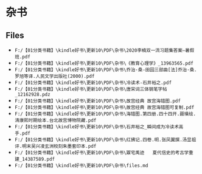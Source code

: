 # 杂书

## Files

- `F:/【01分类书籍】\kindle好书\更新10\PDF\杂书\2020李楠双一流习题集答案—暑假班.pdf`
- `F:/【01分类书籍】\kindle好书\更新10\PDF\杂书\《教育心理学》_13963565.pdf`
- `F:/【01分类书籍】\kindle好书\更新10\PDF\杂书\乔治·桑-田园三部曲[法]乔治·桑.罗旭等译.人民文学出版社(2000).pdf`
- `F:/【01分类书籍】\kindle好书\更新10\PDF\杂书\冷读术-石井裕之.pdf`
- `F:/【01分类书籍】\kindle好书\更新10\PDF\杂书\唐宋词三体钢笔字帖_12162928.pdz`
- `F:/【01分类书籍】\kindle好书\更新10\PDF\杂书\故宫经典 故宫海错图.pdf`
- `F:/【01分类书籍】\kindle好书\更新10\PDF\杂书\故宫经典 故宫海错图可复制.pdf`
- `F:/【01分类书籍】\kindle好书\更新10\PDF\杂书\海错图.第四册.四十四开.聂璜绘.清康熙时期绘本.台北故宫博物院藏.pdf`
- `F:/【01分类书籍】\kindle好书\更新10\PDF\杂书\石井裕之_瞬间成为冷读术高手.pdf`
- `F:/【01分类书籍】\kindle好书\更新10\PDF\杂书\红拂记.四卷.明.张凤翼撰.汤显祖评.明末吴兴凌玄洲校刻朱墨套印本.pdf`
- `F:/【01分类书籍】\kindle好书\更新10\PDF\杂书\鼏宅禹迹   夏代信史的考古学重建_14387589.pdf`
- `F:/【01分类书籍】\kindle好书\更新10\PDF\杂书\files.md`

